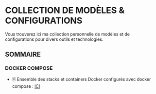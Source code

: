 # COLLECTION DE MODÈLES & CONFIGURATIONS
Vous trouverez ici ma collection personnelle de modèles et de configurations pour divers outils et technologies.

## SOMMAIRE

### DOCKER COMPOSE
- 🖹 Ensemble des stacks et containers Docker configurés avec docker compose : [ICI](https://github.com/allfab/boilerplates/tree/main/docker-compose)